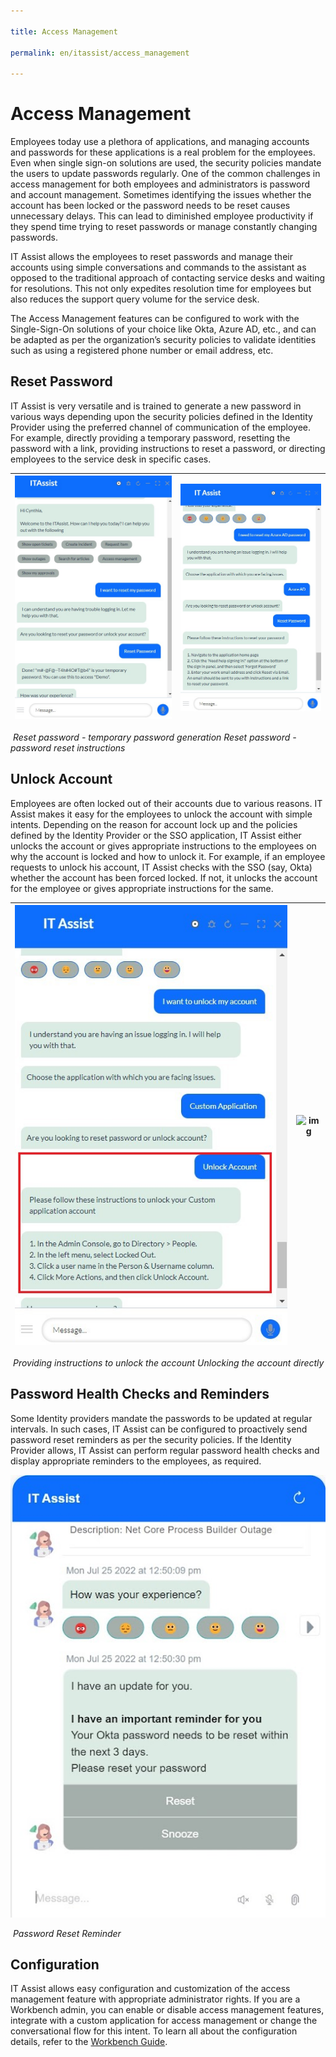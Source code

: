 ```yaml
---

title: Access Management

permalink: en/itassist/access_management

---
```


# Access Management

Employees today use a plethora of applications, and managing accounts and passwords for these applications is a real problem for the employees. Even when single sign-on solutions are used, the security policies mandate the users to update passwords regularly. One of the common challenges in access management for both employees and administrators is password and account management. Sometimes identifying the issues whether the account has been locked or the password needs to be reset causes unnecessary delays. This can lead to diminished employee productivity if they spend time trying to reset passwords or manage constantly changing passwords. 

IT Assist allows the employees to reset passwords and manage their accounts using simple conversations and commands to the assistant as opposed to the traditional approach of contacting service desks and waiting for resolutions. This not only expedites resolution time for employees but also reduces the support query volume for the service desk.

The Access Management features can be configured to work with the Single-Sign-On solutions of your choice like Okta, Azure AD, etc., and can be adapted as per the organization’s security policies to validate identities such as using a registered phone number or email address, etc.

## Reset Password

IT Assist is very versatile and is trained to generate a new password in various ways depending upon the security policies defined in the Identity Provider using the preferred channel of communication of the employee. For example, directly providing a temporary password, resetting the password with a link, providing instructions to reset a password, or directing employees to the service desk in specific cases.

| ![img](images/en/itassist/reset-pass-temp.png) | ![img](images/en/itassist/reset-pass-instructions.png) |
| :----------------------------------------------: | :------------------------------------------------------: |

​	*Reset password - temporary password generation 				Reset password - password reset instructions* 

## Unlock Account

Employees are often locked out of their accounts due to various reasons. IT Assist makes it easy for the employees to unlock the account with simple intents. Depending on the reason for account lock up and the policies defined by the Identity Provider or the SSO application, IT Assist either unlocks the account or gives appropriate instructions to the employees on why the account is locked and how to unlock it. For example, if an employee requests to unlock his account, IT Assist checks with the SSO (say, Okta) whether the account has been forced locked. If not, it unlocks the account for the employee or gives appropriate instructions for the same. 

| ![img](images/en/itassist/unlock-instructions.png) | ![img](images/en/itassist/nlock-account) |
| ---------------------------------------------------- | ------------------------------------------- |

​		*Providing instructions to unlock the account                        		Unlocking the account directly*

## Password Health Checks and Reminders

Some Identity providers mandate the passwords to be updated at regular intervals. In such cases, IT Assist can be configured to proactively send password reset reminders as per the security policies. If the Identity Provider allows, IT Assist can perform regular password health checks and display appropriate reminders to the employees, as required.

 ![img](images/en/itassist/password-reset-reminder.png)
 

​																	*Password Reset Reminder*

## Configuration

IT Assist allows easy configuration and customization of the access management feature with appropriate administrator rights. If you are a Workbench admin, you can enable or disable access management features, integrate with a custom application for access management or change the conversational flow for this intent. To learn all about the configuration details, refer to the [Workbench Guide](https://docs.google.com/document/d/1O_NP0HgupKwLae216EHm5madwR-Xk2dO/edit#heading=h.282jqzshhbih).
